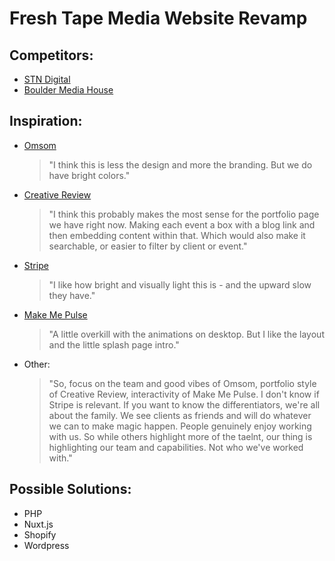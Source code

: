 # Fresh Tape Media Website Revamp

## Competitors:

- [STN Digital](https://stndigital.com/)
- [Boulder Media House](https://www.bouldermediahouse.com/)

## Inspiration:

- [Omsom](https://omsom.com/)

  > "I think this is less the design and more the branding. But we do have bright colors."

- [Creative Review](https://www.creativereview.co.uk/)

  > "I think this probably makes the most sense for the portfolio page we have right now. Making each event a box with a blog link and then embedding content within that. Which would also make it searchable, or easier to filter by client or event."

- [Stripe](https://stripe.com/)

  > "I like how bright and visually light this is - and the upward slow they have."

- [Make Me Pulse](https://www.makemepulse.com/)

  > "A little overkill with the animations on desktop. But I like the layout and the little splash page intro."

- Other:
  > "So, focus on the team and good vibes of Omsom, portfolio style of Creative Review, interactivity of Make Me Pulse. I don't know if Stripe is relevant. If you want to know the differentiators, we're all about the family. We see clients as friends and will do whatever we can to make magic happen. People genuinely enjoy working with us. So while others highlight more of the taelnt, our thing is highlighting our team and capabilities. Not who we've worked with."

## Possible Solutions:

- PHP
- Nuxt.js
- Shopify
- Wordpress
